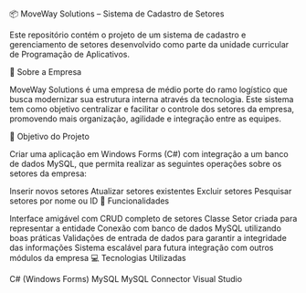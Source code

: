 📦 MoveWay Solutions – Sistema de Cadastro de Setores

Este repositório contém o projeto de um sistema de cadastro e gerenciamento de setores desenvolvido como parte da unidade curricular de Programação de Aplicativos.

🏢 Sobre a Empresa

MoveWay Solutions é uma empresa de médio porte do ramo logístico que busca modernizar sua estrutura interna através da tecnologia. Este sistema tem como objetivo centralizar e facilitar o controle dos setores da empresa, promovendo mais organização, agilidade e integração entre as equipes.

🧠 Objetivo do Projeto

Criar uma aplicação em Windows Forms (C#) com integração a um banco de dados MySQL, que permita realizar as seguintes operações sobre os setores da empresa:

Inserir novos setores
Atualizar setores existentes
Excluir setores
Pesquisar setores por nome ou ID
🔧 Funcionalidades

Interface amigável com CRUD completo de setores
Classe Setor criada para representar a entidade
Conexão com banco de dados MySQL utilizando boas práticas
Validações de entrada de dados para garantir a integridade das informações
Sistema escalável para futura integração com outros módulos da empresa
💻 Tecnologias Utilizadas

C# (Windows Forms)
MySQL
MySQL Connector
Visual Studio
